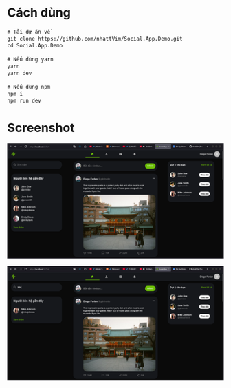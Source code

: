 # Cách dùng

```
# Tải dự án về
git clone https://github.com/nhattVim/Social.App.Demo.git
cd Social.App.Demo

# Nếu dùng yarn
yarn
yarn dev

# Nếu dùng npm
npm i
npm run dev
```

# Screenshot

![](public/1.png)

![](public/2.png)
